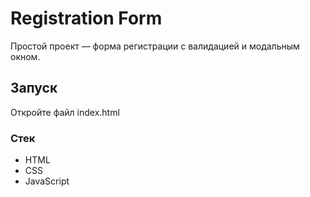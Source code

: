 






# Registration Form

Простой проект — форма регистрации с валидацией и модальным окном.

## Запуск

Откройте файл index.html

### Стек

- HTML
- CSS
- JavaScript